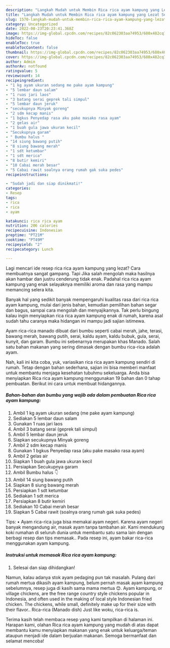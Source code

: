```yaml
---
description: "Langkah Mudah untuk Membin Rica rica ayam kampung yang Lezat Sekali"
title: "Langkah Mudah untuk Membin Rica rica ayam kampung yang Lezat Sekali"
slug: 1570-langkah-mudah-untuk-membin-rica-rica-ayam-kampung-yang-lezat-sekali
category: Uncategorized
date: 2022-08-23T20:23:41.368Z
image: https://img-global.cpcdn.com/recipes/82c062303aa74953/680x482cq70/rica-rica-ayam-kampung-foto-resep-utama.jpg
hideToc: false
enableToc: true
enableTocContent: false
thumbnail: https://img-global.cpcdn.com/recipes/82c062303aa74953/680x482cq70/rica-rica-ayam-kampung-foto-resep-utama.jpg
cover: https://img-global.cpcdn.com/recipes/82c062303aa74953/680x482cq70/rica-rica-ayam-kampung-foto-resep-utama.jpg
author: Admin
authorAv: notfound
ratingvalue: 5
reviewcount: 14
recipeingredient:
- "1 kg ayam ukuran sedang me pake ayam kampung"
- "5 lembar daun salam"
- "1 ruas jari laos"
- "3 batang serai geprek tali simpul"
- "5 lembar daun jeruk"
- "secukupnya Minyak goreng"
- "2 sdm kecap manis"
- "1 bgkus Penyedap rasa aku pake masako rasa ayam"
- "2 gelas air"
- "1 buah gula jawa ukuran kecil"
- "Secukupnya garam"
- " Bumbu halus "
- "14 siung bawang putih"
- "8 siung bawang merah"
- "1 sdt ketumbar"
- "1 sdt merica"
- "8 butir kemiri"
- "10 Cabai merah besar"
- "5 Cabai rawit soalnya orang rumah gak suka pedes"
recipeinstructions:

- "Sudah jadi dan siap dinikmati!"
categories:
- Resep
tags:
- rica
- rica
- ayam

katakunci: rica rica ayam 
nutrition: 206 calories
recipecuisine: Indonesian
preptime: "PT21M"
cooktime: "PT49M"
recipeyield: "2"
recipecategory: Lunch

---
```



Lagi mencari ide resep rica rica ayam kampung yang lezat? Cara membuatnya sangat gampang. Tapi Jika salah mengolah maka hasilnya akan hambar dan justru cenderung tidak enak. Padahal rica rica ayam kampung yang enak selayaknya memiliki aroma dan rasa yang mampu memancing selera kita.


Banyak hal yang sedikit banyak mempengaruhi kualitas rasa dari rica rica ayam kampung, mulai dari jenis bahan, kemudian pemilihan bahan segar dan bagus, sampai cara mengolah dan menyajikannya. Tak perlu bingung kalau ingin menyiapkan rica rica ayam kampung enak di rumah, karena asal sudah tahu caranya maka hidangan ini mampu jadi sajian istimewa.

Ayam rica-rica manado dibuat dari bumbu seperti cabai merah, jahe, terasi, bawang merah, bawang putih, serai, kaldu ayam, kaldu bubuk, gula, serai, kunyit, dan garam. Bumbu ini sebenarnya merupakan khas Manado. Salah satu bahan makanan yang sering dimasak dengan bumbu rica-rica adalah ayam.


Nah, kali ini kita coba, yuk, variasikan rica rica ayam kampung sendiri di rumah. Tetap dengan bahan sederhana, sajian ini bisa memberi manfaat untuk membantu menjaga kesehatan tubuhmu sekeluarga. Anda bisa menyiapkan Rica rica ayam kampung menggunakan 19 bahan dan 0 tahap pembuatan. Berikut ini cara untuk membuat hidangannya.

<!--inarticleads1-->

##### Bahan-bahan dan bumbu yang wajib ada dalam pembuatan Rica rica ayam kampung:

1. Ambil 1 kg ayam ukuran sedang (me pake ayam kampung)
1. Sediakan 5 lembar daun salam
1. Gunakan 1 ruas jari laos
1. Ambil 3 batang serai (geprek tali simpul)
1. Ambil 5 lembar daun jeruk
1. Siapkan secukupnya Minyak goreng
1. Ambil 2 sdm kecap manis
1. Gunakan 1 bgkus Penyedap rasa (aku pake masako rasa ayam)
1. Ambil 2 gelas air
1. Siapkan 1 buah gula jawa ukuran kecil
1. Persiapkan Secukupnya garam
1. Ambil  Bumbu halus 👇
1. Ambil 14 siung bawang putih
1. Siapkan 8 siung bawang merah
1. Persiapkan 1 sdt ketumbar
1. Sediakan 1 sdt merica
1. Persiapkan 8 butir kemiri
1. Sediakan 10 Cabai merah besar
1. Siapkan 5 Cabai rawit (soalnya orang rumah gak suka pedes)


Tips: • Ayam rica-rica juga bisa memakai ayam negeri. Karena ayam negeri banyak mengandung air, masak ayam tanpa tambahan air. Kami mendukung koki rumahan di seluruh dunia untuk membantu satu sama lain dengan berbagi resep dan tips memasak.. Pada resep ini, ayam bakar rica-rica menggunakan ayam kampung. 

<!--inarticleads2-->

##### Instruksi untuk memasak Rica rica ayam kampung:


1. Selesai dan siap dihidangkan!

Namun, kalau adanya stok ayam pedaging pun tak masalah. Pulang dari rumah mertua dikasih ayam kampung, belum pernah masak ayam kampung sebelumnya, resep juga di kasih sama mama mertua 😊. Ayam kampung, or village chickens, are the free range country style chickens popular in Indonesia, and often used in the making of local style Indonesian fried chicken. The chickens, while small, definitely make up for their size with their flavor.. Rica-rica (Manado dish) Just like woku, rica-rica is. 

Terima kasih telah membaca resep yang kami tampilkan di halaman ini. Harapan kami, olahan Rica rica ayam kampung yang mudah di atas dapat membantu kamu menyiapkan makanan yang enak untuk keluarga/teman ataupun menjadi ide dalam berjualan makanan. Semoga bermanfaat dan selamat mencoba!
